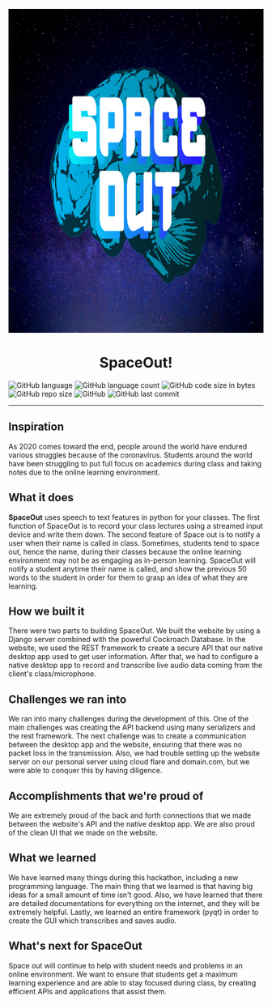 <p align="center">
  <a href="https://github.com/rushilwiz/spaceout">
    <img src=".github/logo.png" alt="Logo" width=960px height=640px>
  </a>

  <h1 align="center">SpaceOut!</h1>

</p>

![GitHub language](https://img.shields.io/github/languages/top/rushilwiz/spaceout?color=FF6663)
![GitHub language count](https://img.shields.io/github/languages/count/rushilwiz/spaceout?color=FEB144)
![GitHub code size in bytes](https://img.shields.io/github/languages/code-size/rushilwiz/spaceout?color=FAFD7B)
![GitHub repo size](https://img.shields.io/github/repo-size/rushilwiz/spaceout?color=9EE09E)
![GitHub](https://img.shields.io/github/license/rushilwiz/spaceout?color=9EC1CF)
![GitHub last commit](https://img.shields.io/github/last-commit/rushilwiz/spaceout?color=CC99C9)

---

## Inspiration
As 2020 comes toward the end, people around the world have endured various struggles because of the coronavirus. Students around the world have been struggling to put full focus on academics during class and taking notes due to the online learning environment.

## What it does
**SpaceOut** uses speech to text features in python for your classes. The first function of SpaceOut is to record your class lectures using a streamed input device and write them down. The second feature of Space out is to notify a user when their name is called in class. Sometimes, students tend to space out, hence the name, during their classes because the online learning environment may not be as engaging as in-person learning. SpaceOut will notify a student anytime their name is called, and show the previous 50 words to the student in order for them to grasp an idea of what they are learning.

## How we built it
There were two parts to building SpaceOut. We built the website by using a Django server combined with the powerful Cockroach Database. In the website, we used the REST framework to create a secure API that our native desktop app used to get user information. After that, we had to configure a native desktop app to record and transcribe live audio data coming from the client's class/microphone.

## Challenges we ran into
We ran into many challenges during the development of this. One of the main challenges was creating the API backend using many serializers and the rest framework. The next challenge was to create a communication between the desktop app and the website, ensuring that there was no packet loss in the transmission. Also, we had trouble setting up the website server on our personal server using cloud flare and domain.com, but we were able to conquer this by having diligence.

## Accomplishments that we're proud of
We are extremely proud of the back and forth connections that we made between the website's API and the native desktop app. We are also proud of the clean UI that we made on the website. 

## What we learned
We have learned many things during this hackathon, including a new programming language. The main thing that we learned is that having big ideas for a small amount of time isn't good. Also, we have learned that there are detailed documentations for everything on the internet, and they will be extremely helpful. Lastly, we learned an entire framework (pyqt) in order to create the GUI which transcribes and saves audio.

## What's next for SpaceOut
Space out will continue to help with student needs and problems in an online environment. We want to ensure that students get a maximum learning experience and are able to stay focused during class, by creating efficient APIs and applications that assist them.
